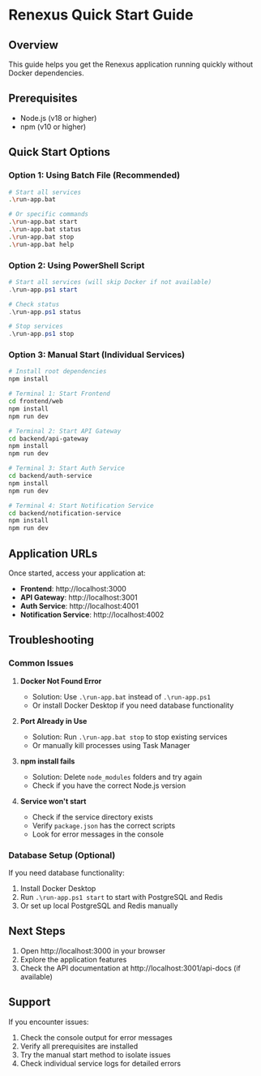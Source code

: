 # Renexus Quick Start Guide

## Overview
This guide helps you get the Renexus application running quickly without Docker dependencies.

## Prerequisites
- Node.js (v18 or higher)
- npm (v10 or higher)

## Quick Start Options

### Option 1: Using Batch File (Recommended)
```bash
# Start all services
.\run-app.bat

# Or specific commands
.\run-app.bat start
.\run-app.bat status
.\run-app.bat stop
.\run-app.bat help
```

### Option 2: Using PowerShell Script
```powershell
# Start all services (will skip Docker if not available)
.\run-app.ps1 start

# Check status
.\run-app.ps1 status

# Stop services
.\run-app.ps1 stop
```

### Option 3: Manual Start (Individual Services)
```bash
# Install root dependencies
npm install

# Terminal 1: Start Frontend
cd frontend/web
npm install
npm run dev

# Terminal 2: Start API Gateway
cd backend/api-gateway
npm install
npm run dev

# Terminal 3: Start Auth Service
cd backend/auth-service
npm install
npm run dev

# Terminal 4: Start Notification Service
cd backend/notification-service
npm install
npm run dev
```

## Application URLs
Once started, access your application at:
- **Frontend**: http://localhost:3000
- **API Gateway**: http://localhost:3001
- **Auth Service**: http://localhost:4001
- **Notification Service**: http://localhost:4002

## Troubleshooting

### Common Issues

1. **Docker Not Found Error**
   - Solution: Use `.\run-app.bat` instead of `.\run-app.ps1`
   - Or install Docker Desktop if you need database functionality

2. **Port Already in Use**
   - Solution: Run `.\run-app.bat stop` to stop existing services
   - Or manually kill processes using Task Manager

3. **npm install fails**
   - Solution: Delete `node_modules` folders and try again
   - Check if you have the correct Node.js version

4. **Service won't start**
   - Check if the service directory exists
   - Verify `package.json` has the correct scripts
   - Look for error messages in the console

### Database Setup (Optional)
If you need database functionality:
1. Install Docker Desktop
2. Run `.\run-app.ps1 start` to start with PostgreSQL and Redis
3. Or set up local PostgreSQL and Redis manually

## Next Steps
1. Open http://localhost:3000 in your browser
2. Explore the application features
3. Check the API documentation at http://localhost:3001/api-docs (if available)

## Support
If you encounter issues:
1. Check the console output for error messages
2. Verify all prerequisites are installed
3. Try the manual start method to isolate issues
4. Check individual service logs for detailed errors 